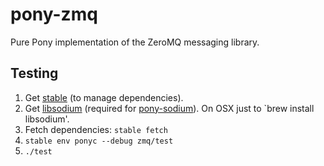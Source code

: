 # pony-zmq

Pure Pony implementation of the ZeroMQ messaging library.

## Testing

1. Get [stable](https://github.com/jemc/pony-stable) (to manage dependencies).
2. Get
   [libsodium](https://download.libsodium.org/doc/installation/index.html)
   (required for [pony-sodium](https://github.com/jemc/pony-sodium)).
   On OSX just to `brew install libsodium'.
3. Fetch dependencies: `stable fetch`
3. `stable env ponyc --debug zmq/test`
4. `./test`
